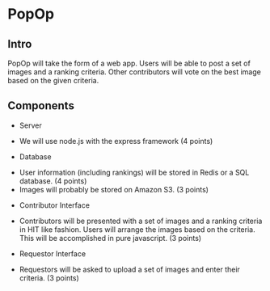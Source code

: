 PopOp
=====

Intro
-----
PopOp will take the form of a web app. Users will be able to post a set of images and a ranking criteria. Other contributors will vote on the best image based on the given criteria.

Components
----------
* Server
 - We will use node.js with the express framework (4 points)
* Database
 - User information (including rankings) will be stored in Redis or a SQL database. (4 points)
 - Images will probably be stored on Amazon S3. (3 points)
* Contributor Interface
 - Contributors will be presented with a set of images and a ranking criteria in HIT like fashion. Users will arrange the images based on the criteria. This will be accomplished in pure javascript. (3 points)
* Requestor Interface
 - Requestors will be asked to upload a set of images and enter their criteria. (3 points)
 
 
